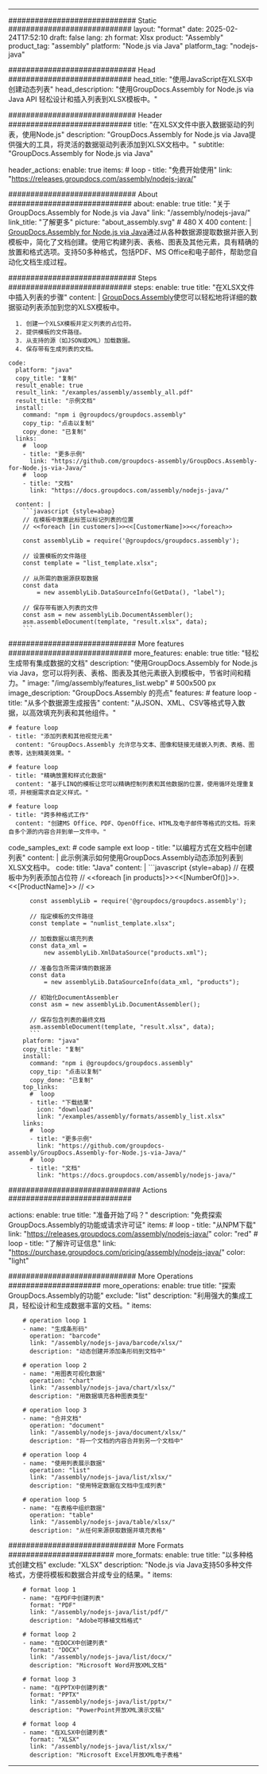 



---
############################# Static ############################
layout: "format"
date:  2025-02-24T17:52:10
draft: false
lang: zh
format: Xlsx
product: "Assembly"
product_tag: "assembly"
platform: "Node.js via Java"
platform_tag: "nodejs-java"

############################# Head ############################
head_title: "使用JavaScript在XLSX中创建动态列表"
head_description: "使用GroupDocs.Assembly for Node.js via Java API 轻松设计和插入列表到XLSX模板中。"

############################# Header ############################
title: "在XLSX文件中嵌入数据驱动的列表，使用Node.js" 
description: "GroupDocs.Assembly for Node.js via Java提供强大的工具，将灵活的数据驱动列表添加到XLSX文档中。"
subtitle: "GroupDocs.Assembly for Node.js via Java" 

header_actions:
  enable: true
  items:
    #  loop
    - title: "免费开始使用"
      link: "https://releases.groupdocs.com/assembly/nodejs-java/"
      
############################# About ############################
about:
    enable: true
    title: "关于GroupDocs.Assembly for Node.js via Java"
    link: "/assembly/nodejs-java/"
    link_title: "了解更多"
    picture: "about_assembly.svg" # 480 X 400
    content: |
       [GroupDocs.Assembly for Node.js via Java](/assembly/nodejs-java/)通过从各种数据源提取数据并嵌入到模板中，简化了文档创建。使用它构建列表、表格、图表及其他元素，具有精确的放置和格式选项。支持50多种格式，包括PDF、MS Office和电子邮件，帮助您自动化文档生成过程。

############################# Steps ############################
steps:
    enable: true
    title: "在XLSX文件中插入列表的步骤"
    content: |
      [GroupDocs.Assembly](/assembly/nodejs-java/)使您可以轻松地将详细的数据驱动列表添加到您的XLSX模板中。
      
      1. 创建一个XLSX模板并定义列表的占位符。
      2. 提供模板的文件路径。
      3. 从支持的源（如JSON或XML）加载数据。
      4. 保存带有生成列表的文档。
   
    code:
      platform: "java"
      copy_title: "复制"
      result_enable: true
      result_link: "/examples/assembly/assembly_all.pdf"
      result_title: "示例文档"
      install:
        command: "npm i @groupdocs/groupdocs.assembly"
        copy_tip: "点击以复制"
        copy_done: "已复制"
      links:
        #  loop
        - title: "更多示例"
          link: "https://github.com/groupdocs-assembly/GroupDocs.Assembly-for-Node.js-via-Java/"
        #  loop
        - title: "文档"
          link: "https://docs.groupdocs.com/assembly/nodejs-java/"
          
      content: |
        ```javascript {style=abap}
        // 在模板中放置此标签以标记列表的位置
        // <<foreach [in customers]>><<[CustomerName]>><</foreach>>
    
        const assemblyLib = require('@groupdocs/groupdocs.assembly');

        // 设置模板的文件路径
        const template = "list_template.xlsx";

        // 从所需的数据源获取数据
        const data 
            = new assemblyLib.DataSourceInfo(GetData(), "label");

        // 保存带有嵌入列表的文件
        const asm = new assemblyLib.DocumentAssembler();
        asm.assembleDocument(template, "result.xlsx", data);
        ```           

############################# More features ############################
more_features:
  enable: true
  title: "轻松生成带有集成数据的文档"
  description: "使用GroupDocs.Assembly for Node.js via Java，您可以将列表、表格、图表及其他元素嵌入到模板中，节省时间和精力。"
  image: "/img/assembly/features_list.webp" # 500x500 px
  image_description: "GroupDocs.Assembly 的亮点"
  features:
    # feature loop
    - title: "从多个数据源生成报告"
      content: "从JSON、XML、CSV等格式导入数据，以高效填充列表和其他组件。"

    # feature loop
    - title: "添加列表和其他视觉元素"
      content: "GroupDocs.Assembly 允许您与文本、图像和链接无缝嵌入列表、表格、图表等，达到精美效果。"

    # feature loop
    - title: "精确放置和样式化数据"
      content: "基于LINQ的模板让您可以精确控制列表和其他数据的位置，使用循环处理重复项，并根据需求自定义样式。"

    # feature loop
    - title: "跨多种格式工作"
      content: "创建MS Office、PDF、OpenOffice、HTML及电子邮件等格式的文档。将来自多个源的内容合并到单一文件中。"
      
  code_samples_ext:
    # code sample ext loop
    - title: "以编程方式在文档中创建列表"
      content: |
        此示例演示如何使用GroupDocs.Assembly动态添加列表到XLSX文档中。
      code:
        title: "Java"
        content: |
          ```javascript {style=abap}
          // 在模板中为列表添加占位符
          // <<foreach [in products]>><<[NumberOf()]>>. <<[ProductName]>>
          // <</foreach>>
          
          const assemblyLib = require('@groupdocs/groupdocs.assembly');

          // 指定模板的文件路径
          const template = "numlist_template.xlsx";

          // 加载数据以填充列表
          const data_xml =
              new assemblyLib.XmlDataSource("products.xml");

          // 准备包含所需详情的数据源
          const data 
              = new assemblyLib.DataSourceInfo(data_xml, "products");

          // 初始化DocumentAssembler
          const asm = new assemblyLib.DocumentAssembler();

          // 保存包含列表的最终文档
          asm.assembleDocument(template, "result.xlsx", data);
          ```
        platform: "java"
        copy_title: "复制"
        install:
          command: "npm i @groupdocs/groupdocs.assembly"
          copy_tip: "点击以复制"
          copy_done: "已复制"
        top_links:
          #  loop
          - title: "下载结果"
            icon: "download"
            link: "/examples/assembly/formats/assembly_list.xlsx"
        links:
          #  loop
          - title: "更多示例"
            link: "https://github.com/groupdocs-assembly/GroupDocs.Assembly-for-Node.js-via-Java/"
          #  loop
          - title: "文档"
            link: "https://docs.groupdocs.com/assembly/nodejs-java/"
            

            


############################## Actions ############################

actions:
  enable: true
  title: "准备开始了吗？"
  description: "免费探索GroupDocs.Assembly的功能或请求许可证"
  items:
    #  loop
    - title: "从NPM下载"
      link: "https://releases.groupdocs.com/assembly/nodejs-java/"
      color: "red"
        #  loop
    - title: "了解许可证信息"
      link: "https://purchase.groupdocs.com/pricing/assembly/nodejs-java/"
      color: "light"


############################# More Operations #####################
more_operations:
    enable: true
    title: "探索GroupDocs.Assembly的功能"
    exclude: "list"
    description: "利用强大的集成工具，轻松设计和生成数据丰富的文档。"
    items: 
          
        # operation loop 1
        - name: "生成条形码"
          operation: "barcode"
          link: "/assembly/nodejs-java/barcode/xlsx/"
          description: "动态创建并添加条形码到文档中"

        # operation loop 2
        - name: "用图表可视化数据"
          operation: "chart"
          link: "/assembly/nodejs-java/chart/xlsx/"
          description: "用数据填充各种图表类型"

        # operation loop 3
        - name: "合并文档"
          operation: "document"
          link: "/assembly/nodejs-java/document/xlsx/"
          description: "将一个文档的内容合并到另一个文档中"

        # operation loop 4
        - name: "使用列表展示数据"
          operation: "list"
          link: "/assembly/nodejs-java/list/xlsx/"
          description: "使用特定数据在文档中生成列表"

        # operation loop 5
        - name: "在表格中组织数据"
          operation: "table"
          link: "/assembly/nodejs-java/table/xlsx/"
          description: "从任何来源获取数据并填充表格"
         
          
############################# More Formats ########################
more_formats:
    enable: true
    title: "以多种格式创建文档"
    exclude: "XLSX"
    description: "Node.js via Java支持50多种文件格式，方便将模板和数据合并成专业的结果。"
    items: 
          
        # format loop 1
        - name: "在PDF中创建列表"
          format: "PDF"
          link: "/assembly/nodejs-java/list/pdf/"
          description: "Adobe可移植文档格式"
          
        # format loop 2
        - name: "在DOCX中创建列表"
          format: "DOCX"
          link: "/assembly/nodejs-java/list/docx/"
          description: "Microsoft Word开放XML文档"
          
        # format loop 3
        - name: "在PPTX中创建列表"
          format: "PPTX"
          link: "/assembly/nodejs-java/list/pptx/"
          description: "PowerPoint开放XML演示文稿"
          
        # format loop 4
        - name: "在XLSX中创建列表"
          format: "XLSX"
          link: "/assembly/nodejs-java/list/xlsx/"
          description: "Microsoft Excel开放XML电子表格"


          

---